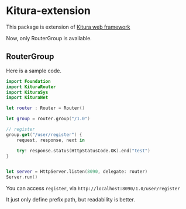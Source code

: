 # Kitura-extension

This package is extension of [Kitura web framework](https://github.com/IBM-Swift/Kitura)

Now, only RouterGroup is available.

## RouterGroup

Here is a sample code.

```swift
import Foundation
import KituraRouter
import KituraSys
import KituraNet

let router : Router = Router()

let group = router.group("/1.0")

// register
group.get("/user/register") {
    request, response, next in

    try! response.status(HttpStatusCode.OK).end("test")
}


let server = HttpServer.listen(8090, delegate: router)
Server.run()
```

You can access `register`, via `http://localhost:8090/1.0/user/register`

It just only define prefix path, but readability is better.

